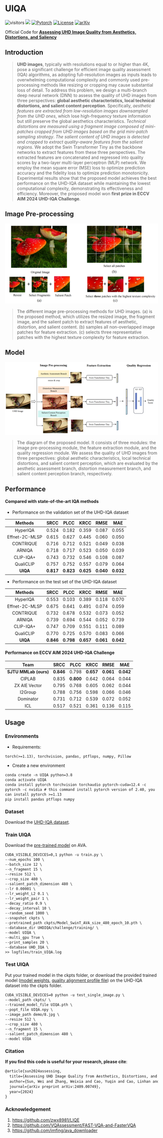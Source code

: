 # UIQA

![visitors](https://visitor-badge.laobi.icu/badge?page_id=sunwei925/UIQA) [![](https://img.shields.io/github/stars/sunwei925/UIQA)](https://github.com/sunwei925/UIQA)
[![Pytorch](https://img.shields.io/badge/PyTorch-1.13%2B-brightgree?logo=PyTorch)](https://pytorch.org/)
[![License](https://img.shields.io/badge/License-Apache%202.0-blue.svg)](https://github.com/sunwei925/UIQA)
[![arXiv](https://img.shields.io/badge/build-paper-red?logo=arXiv&label=arXiv)](https://arxiv.org/abs/2409.00749)

Official Code for **[Assessing UHD Image Quality from Aesthetics, Distortions, and Saliency](https://arxiv.org/abs/2409.00749)**

## Introduction
> **UHD images**, typically with resolutions equal to or higher than 4K, pose a significant challenge for efficient image quality assessment (IQA) algorithms, as adopting full-resolution images as inputs leads to overwhelming computational complexity and commonly used pre-processing methods like resizing or cropping may cause substantial loss of detail. To address this problem, we design a multi-branch deep neural network (DNN) to assess the quality of UHD images from three perspectives: **global aesthetic characteristics, local technical distortions, and salient content perception**. Specifically, *aesthetic features are extracted from low-resolution images downsampled from the UHD ones*, which lose high-frequency texture information but still preserve the global aesthetics characteristics. *Technical distortions are measured using a fragment image composed of mini-patches cropped from UHD images based on the grid mini-patch sampling strategy*. *The salient content of UHD images is detected and cropped to extract quality-aware features from the salient regions*. We adopt the Swin Transformer Tiny as the backbone networks to extract features from these three perspectives. The extracted features are concatenated and regressed into quality scores by a two-layer multi-layer perceptron (MLP) network. We employ the mean square error (MSE) loss to optimize prediction accuracy and the fidelity loss to optimize prediction monotonicity. Experimental results show that the proposed model achieves the best performance on the UHD-IQA dataset while maintaining the lowest computational complexity, demonstrating its effectiveness and efficiency. Moreover, the proposed model won **first prize in ECCV AIM 2024 UHD-IQA Challenge**.

## Image Pre-processing
![Image Pre-processing Figure](./figures/UHD_Image_Preprecessing.PNG)

> The different image pre-processing methods for UHD images. (a) is the proposed method, which utilizes the resized image, the fragment image, and the salient patch to extract features of aesthetic, distortion, and salient content. (b) samples all non-overlapped image patches for feature extraction. (c) selects three representative patches with the highest texture complexity for feature extraction.

## Model
![Model Figure](./figures/framework_UHD_IQA.PNG)

> The diagram of the proposed model. It consists of three modules: the image pre-processing module, the feature extraction module, and the quality regression module. We assess the quality of UHD images from three perspectives: global aesthetic characteristics, local technical distortions, and salient content perception, which are evaluated by the aesthetic assessment branch, distortion measurement branch, and salient content perception branch, respectively.

<!-- ## Computationl Complexity
![Computationl Complexity](./figures/macs.PNG) -->

## Performance
#### Compared with state-of-the-art IQA methods
- Performance on the validation set of the UHD-IQA dataset

| Methods | SRCC | PLCC | KRCC | RMSE | MAE |
| :---: | :---:| :---:|:---: |:---: |:---: |
|HyperIQA|0.524|0.182| 0.359|0.087| 0.055|
|Effnet-2C-MLSP|0.615| 0.627|0.445|0.060|0.050|
|CONTRIQUE|0.716| 0.712|0.521|0.049|0.038|
|ARNIQA|0.718|0.717|0.523| 0.050|0.039|
|CLIP-IQA+|0.743|0.732| 0.546| 0.108|0.087|
|QualiCLIP|0.757|0.752|0.557|0.079|0.064|
|**UIQA**|**0.817**| **0.823**| **0.625**|**0.040**| **0.032**|

- Performance on the test set of the UHD-IQA dataset

| Methods | SRCC | PLCC | KRCC | RMSE | MAE |
| :---: | :---:| :---:|:---: |:---: |:---: |
|HyperIQA|0.553| 0.103| 0.389|0.118|0.070 |
|Effnet-2C-MLSP|0.675|0.641 | 0.491|0.074|0.059|
|CONTRIQUE|0.732| 0.678|0.532| 0.073|0.052|
|ARNIQA|0.739|0.694|0.544|  0.052|0.739|
|CLIP-IQA+|0.747| 0.709| 0.551| 0.111| 0.089|
|QualiCLIP|0.770|0.725|0.570|0.083|0.066|
|**UIQA**|**0.846**|  **0.798**|**0.657**|**0.061**| **0.042**|










#### Performance on ECCV AIM 2024 UHD-IQA Challenge
| Team | SRCC | PLCC | KRCC | RMSE | MAE |
| :---: | :---:| :---:|:---: |:---: |:---: |
| **SJTU MMLab (ours)** | **0.846** | 0.798 | **0.657** |  **0.061** | **0.042** |
| CIPLAB | 0.835 | **0.800** |  0.642 |   0.064 | 0.044 |
| ZX AIE Vector | 0.795 | 0.768 | 0.605  | 0.062 | 0.044 |
| I2Group | 0.788 | 0.756 | 0.598  | 0.066 | 0.046 |
| Dominator | 0.731 | 0.712 | 0.539  | 0.072 |  0.052 |
|ICL|0.517| 0.521|0.361| 0.136| 0.115|

## Usage
### Environments
- Requirements:
```
torch(>=1.13), torchvision, pandas, ptflops, numpy, Pillow
```
- Create a new environment
```
conda create -n UIQA python=3.8
conda activate UIQA 
conda install pytorch torchvision torchaudio pytorch-cuda=12.4 -c pytorch -c nvidia # this command install pytorch version of 2.40, you can install pytorch >=1.13
pip install pandas ptflops numpy
```

### Dataset
Download the [UHD-IQA dataset](https://database.mmsp-kn.de/uhd-iqa-benchmark-database.html).

### Train UIQA

Download the [pre-trained model](https://www.dropbox.com/scl/fi/dk6co7hqquxpuq1nh04gf/Model_SwinT_AVA_epoch_10.pth?rlkey=tp13fdewe7hdosc3dja6al2dx&st=rg7tsy3t&dl=0) on AVA.

```
CUDA_VISIBLE_DEVICES=0,1 python -u train.py \
--num_epochs 100 \
--batch_size 12 \
--n_fragment 15 \
--resize 512 \
--crop_size 480 \
--salient_patch_dimension 480 \
--lr 0.00001 \
--lr_weight_L2 0.1 \
--lr_weight_pair 1 \
--decay_ratio 0.9 \
--decay_interval 10 \
--random_seed 1000 \
--snapshot ckpts \
--pretrained_path ckpts/Model_SwinT_AVA_size_480_epoch_10.pth \
--database_dir UHDIQA/challenge/training/ \
--model UIQA \
--multi_gpu True \
--print_samples 20 \
--database UHD_IQA \
>> logfiles/train_UIQA.log
```

### Test UIQA
Put your trained model in the ckpts folder, or download the provided trained model ([model weights](https://www.dropbox.com/scl/fi/mgvvt902zehhmo6drnxve/UIQA.pth?rlkey=413edq08c8qnxbrlgclnq0va6&st=yzcskkus&dl=0), [quality alignment profile file](https://www.dropbox.com/scl/fi/1st2jjga6ssirvsex5oo6/UIQA.npy?rlkey=6mbf2utiz1t3dlm5nl635cvmz&st=n0tvbqv9&dl=0)) on the UHD-IQA dataset into the ckpts folder.

```
CUDA_VISIBLE_DEVICES=0 python -u test_single_image.py \
--model_path ckpts/ \
--trained_model_file UIQA.pth \
--popt_file UIQA.npy \
--image_path demo/8.jpg \
--resize 512 \
--crop_size 480 \
--n_fragment 15 \
--salient_patch_dimension 480 \
--model UIQA
```

### Citation
**If you find this code is useful for  your research, please cite**:

```latex
@article{sun2024assessing,
  title={Assessing UHD Image Quality from Aesthetics, Distortions, and Saliency},
  author={Sun, Wei and Zhang, Weixia and Cao, Yuqin and Cao, Linhan and Jia, Jun and Chen, Zijian and Zhang, Zicheng and Min, Xiongkuo and Zhai, Guangtao},
  journal={arXiv preprint arXiv:2409.00749},
  year={2024}
}
```

### Acknowledgement

1. <https://github.com/zwx8981/LIQE>
2. <https://github.com/VQAssessment/FAST-VQA-and-FasterVQA>
3. <https://github.com/imfing/ava_downloader>